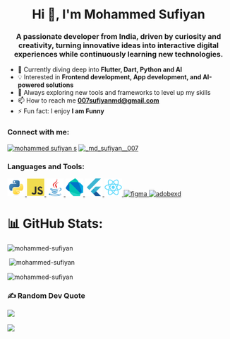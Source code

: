 <h1 align="center">Hi 👋, I'm Mohammed Sufiyan</h1>
<h3 align="center">A passionate developer from India, driven by curiosity and creativity, turning innovative ideas into interactive digital experiences while continuously learning new technologies. </h3>



- 🌱 Currently diving deep into **Flutter, Dart, Python and AI**  
- 💡 Interested in **Frontend development, App development, and AI-powered solutions**  
- 🚀 Always exploring new tools and frameworks to level up my skills
- 📫 How to reach me **007sufiyanmd@gmail.com**  
- ⚡ Fun fact: I enjoy **I am Funny**

<h3 align="left">Connect with me:</h3>
<p align="left">
<a href="https://linkedin.com/in/mohammed sufiyan s" target="blank"><img align="center" src="https://raw.githubusercontent.com/rahuldkjain/github-profile-readme-generator/master/src/images/icons/Social/linked-in-alt.svg" alt="mohammed sufiyan s" height="30" width="40" /></a>
<a href="https://www.instagram.com/_md_sufiyan__007_" target="blank"><img align="center" src="https://raw.githubusercontent.com/rahuldkjain/github-profile-readme-generator/master/src/images/icons/Social/instagram.svg" alt="_md_sufiyan__007" height="30" width="40" /></a>
</p>

<h3 align="left">Languages and Tools:</h3>
<p align="left"> 
  <a href="https://www.python.org" target="_blank" rel="noreferrer"> 
    <img src="https://raw.githubusercontent.com/devicons/devicon/master/icons/python/python-original.svg" alt="python" width="40" height="40"/> 
  </a> 
  <a href="https://developer.mozilla.org/en-US/docs/Web/JavaScript" target="_blank" rel="noreferrer"> 
    <img src="https://raw.githubusercontent.com/devicons/devicon/master/icons/javascript/javascript-original.svg" alt="javascript" width="40" height="40"/> 
  </a>
  <a href="https://www.java.com/" target="_blank" rel="noreferrer"> 
    <img src="https://raw.githubusercontent.com/devicons/devicon/master/icons/java/java-original.svg" alt="java" width="40" height="40"/> 
  </a>
  <a href="https://dart.dev/" target="_blank" rel="noreferrer"> 
    <img src="https://raw.githubusercontent.com/devicons/devicon/master/icons/dart/dart-original.svg" alt="dart" width="40" height="40"/> 
  </a>
  <a href="https://flutter.dev/" target="_blank" rel="noreferrer"> 
    <img src="https://raw.githubusercontent.com/devicons/devicon/master/icons/flutter/flutter-original.svg" alt="flutter" width="40" height="40"/> 
  </a>
  <a href="https://reactjs.org/" target="_blank" rel="noreferrer"> 
    <img src="https://raw.githubusercontent.com/devicons/devicon/master/icons/react/react-original.svg" alt="react" width="40" height="40"/> 
  </a>
  <a href="https://www.figma.com/" target="_blank" rel="noreferrer"> 
    <img src="https://upload.wikimedia.org/wikipedia/commons/3/33/Figma-logo.svg" alt="figma" width="40" height="40"/> 
  </a>
<a href="https://www.adobe.com/products/xd.html" target="_blank" rel="noreferrer"> 
  <img src="https://cdn.jsdelivr.net/gh/devicons/devicon/icons/xd/xd-original.svg" alt="adobexd" width="40" height="40"/> 
</a>

</p>


# 📊 GitHub Stats:
<p><img align="left" src="https://github-readme-stats.vercel.app/api/top-langs?username=mohammed-sufiyan&show_icons=true&locale=en&layout=compact" alt="mohammed-sufiyan" /></p><br>

<p>&nbsp;<img align="center" src="https://github-readme-stats.vercel.app/api?username=mohammed-sufiyan&show_icons=true&locale=en" alt="mohammed-sufiyan" /></p>

<p><img align="center" src="https://github-readme-streak-stats.herokuapp.com/?user=mohammed-sufiyan&" alt="mohammed-sufiyan" /></p>

### ✍️ Random Dev Quote
![](https://quotes-github-readme.vercel.app/api?type=vetical&theme=radical)

[![](https://visitcount.itsvg.in/api?id=thalha-cse&icon=1&color=0)](https://visitcount.itsvg.in)
